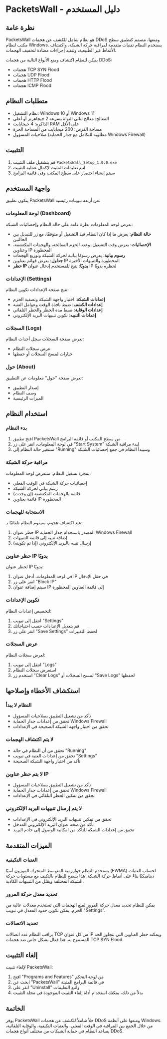 # PacketsWall - دليل المستخدم

## نظرة عامة

PacketsWall هو نظام شامل للكشف عن هجمات DDoS ومنعها، مصمم كتطبيق سطح مكتب لنظام Windows. يستخدم النظام تقنيات متقدمة لمراقبة حركة الشبكة، واكتشاف الأنماط غير الطبيعية، وتنفيذ إجراءات مضادة لتخفيف الهجمات.

يمكن للنظام اكتشاف ومنع الأنواع التالية من هجمات DDoS:
- هجمات TCP SYN Flood
- هجمات UDP Flood
- هجمات HTTP Flood
- هجمات ICMP Flood

## متطلبات النظام

- نظام التشغيل: Windows 10 أو Windows 11
- المعالج: معالج ثنائي النواة بسرعة 2 جيجاهرتز أو أعلى
- الذاكرة: 4 جيجابايت RAM على الأقل
- مساحة القرص: 200 ميجابايت من المساحة الحرة
- صلاحيات المسؤول (مطلوبة للتكامل مع جدار الحماية Windows Firewall)

## التثبيت

1. قم بتشغيل ملف التثبيت `PacketsWall_Setup_1.0.0.exe`
2. اتبع تعليمات المثبت لإكمال عملية التثبيت
3. سيتم إنشاء اختصار على سطح المكتب وفي قائمة البرامج

## واجهة المستخدم

يتكون تطبيق PacketsWall من أربعة تبويبات رئيسية:

### لوحة المعلومات (Dashboard)

تعرض لوحة المعلومات نظرة عامة على حالة النظام وإحصائيات الشبكة:

- **حالة النظام**: يعرض ما إذا كان النظام قيد التشغيل أو متوقفًا، مع زر للتبديل بين الحالتين
- **الإحصائيات**: يعرض وقت التشغيل، وعدد الحزم المعالجة، والهجمات المكتشفة، وعناوين IP المحظورة
- **رسوم بيانية**: يعرض رسومًا بيانية لحركة الشبكة وتوزيع الهجمات
- **جداول**: يعرض قوائم بعناوين IP المحظورة والتنبيهات الأخيرة
- **حظر IP يدويًا**: يتيح للمستخدم إدخال عنوان IP لحظره يدويًا

### الإعدادات (Settings)

تتيح صفحة الإعدادات تكوين النظام:

- **إعدادات الشبكة**: اختيار واجهة الشبكة وتصفية الحزم
- **إعدادات الكشف**: ضبط نافذة الوقت وعوامل العتبة
- **إعدادات الوقاية**: ضبط مدة الحظر والحظر التلقائي
- **إعدادات التنبيه**: تكوين تنبيهات البريد الإلكتروني

### السجلات (Logs)

تعرض صفحة السجلات سجل أحداث النظام:

- عرض سجلات النظام
- خيارات لمسح السجلات أو حفظها

### حول (About)

تعرض صفحة "حول" معلومات عن التطبيق:

- إصدار التطبيق
- وصف النظام
- الميزات الرئيسية

## استخدام النظام

### بدء النظام

1. افتح تطبيق PacketsWall من سطح المكتب أو قائمة البرامج
2. في لوحة المعلومات، انقر على زر "Start System" لبدء مراقبة الشبكة
3. ستتغير حالة النظام إلى "Running" وسيبدأ النظام في جمع إحصائيات الشبكة

### مراقبة حركة الشبكة

بمجرد تشغيل النظام، ستعرض لوحة المعلومات:

- إحصائيات حركة الشبكة في الوقت الفعلي
- رسم بياني لحركة الشبكة
- قائمة بالهجمات المكتشفة (إن وجدت)
- قائمة بعناوين IP المحظورة

### الاستجابة للهجمات

عند اكتشاف هجوم، سيقوم النظام تلقائيًا بـ:

1. حظر عنوان IP المصدر باستخدام جدار الحماية Windows Firewall
2. إضافة تنبيه إلى قائمة التنبيهات
3. إرسال تنبيه بالبريد الإلكتروني (إذا تم تكوينه)

### حظر عناوين IP يدويًا

لحظر عنوان IP يدويًا:

1. في لوحة المعلومات، أدخل عنوان IP في حقل الإدخال
2. انقر على زر "Block IP"
3. سيتم إضافة عنوان IP إلى قائمة العناوين المحظورة

### تكوين الإعدادات

لتخصيص إعدادات النظام:

1. انتقل إلى تبويب "Settings"
2. قم بتعديل الإعدادات حسب احتياجاتك
3. انقر على زر "Save Settings" لحفظ التغييرات

### عرض السجلات

لعرض سجلات النظام:

1. انتقل إلى تبويب "Logs"
2. استعرض سجلات النظام
3. استخدم زر "Clear Logs" لمسح السجلات أو "Save Logs" لحفظها

## استكشاف الأخطاء وإصلاحها

### النظام لا يبدأ

- تأكد من تشغيل التطبيق بصلاحيات المسؤول
- تحقق من إعدادات جدار الحماية Windows Firewall
- تحقق من اختيار واجهة الشبكة الصحيحة في الإعدادات

### لا يتم اكتشاف الهجمات

- تحقق من أن النظام في حالة "Running"
- تحقق من إعدادات العتبة في تبويب "Settings"
- تأكد من اختيار واجهة الشبكة الصحيحة

### لا يتم حظر عناوين IP

- تأكد من تشغيل التطبيق بصلاحيات المسؤول
- تحقق من إعدادات جدار الحماية Windows Firewall
- تحقق من تمكين الحظر التلقائي في الإعدادات

### لا يتم إرسال تنبيهات البريد الإلكتروني

- تحقق من تمكين تنبيهات البريد الإلكتروني في الإعدادات
- تأكد من صحة عنوان البريد الإلكتروني المدخل
- تحقق من إعدادات الشبكة للتأكد من إمكانية الوصول إلى خادم البريد

## الميزات المتقدمة

### العتبات التكيفية

يستخدم النظام خوارزمية المتوسط المتحرك الموزون أسيًا (EWMA) لحساب العتبات ديناميكيًا بناءً على أنماط حركة الشبكة. هذا يسمح للنظام بالتكيف مع مستويات حركة الشبكة المختلفة ويقلل من التنبيهات الكاذبة.

### تحديد معدل حركة المرور

يمكن للنظام تحديد معدل حركة المرور لمنع الهجمات التي تستخدم معدلات عالية من الحزم. يمكن تكوين حدود المعدل في تبويب "Settings".

### تحديد الاتصالات

يراقب النظام عدد اتصالات TCP من كل عنوان IP ويمكنه حظر العناوين التي تتجاوز الحد المسموح به. هذا فعال بشكل خاص ضد هجمات TCP SYN Flood.

## إلغاء التثبيت

لإلغاء تثبيت PacketsWall:

1. افتح "Programs and Features" من لوحة التحكم
2. ابحث عن "PacketsWall" في قائمة البرامج المثبتة
3. انقر على "Uninstall" واتبع التعليمات
4. بدلاً من ذلك، يمكنك استخدام أداة إلغاء التثبيت الموجودة في مجلد التثبيت

## الخاتمة

يوفر PacketsWall حلاً شاملاً للكشف عن هجمات DDoS ومنعها على أنظمة Windows. من خلال الجمع بين المراقبة في الوقت الفعلي، والعتبات التكيفية، والوقاية التلقائية، يساعد النظام في حماية الشبكات من مختلف أنواع هجمات DDoS.
